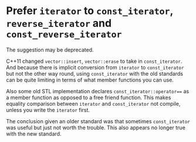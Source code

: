 # Prefer `iterator` to `const_iterator`, `reverse_iterator` and `const_reverse_iterator`

The suggestion may be deprecated.

C++11 changed `vector::insert`, `vector::erase` to take in `const_iterator`.
And because there is implicit conversion from `iterator` to `const_iterator` but not the other way round, using `const_iterator` with the old standards can be quite limiting in terms of what member functions you can use.

Also some old STL implementation declares `const_iterator::operator==` as a member function as opposed to a free friend function. This makes equality comparison between `iterator` and `const_iterator` not compile, unless you write the `iterator` first.

The conclusion given an older standard was that sometimes `const_iterator` was useful but just not worth the trouble. This also appears no longer true with the new standard.
